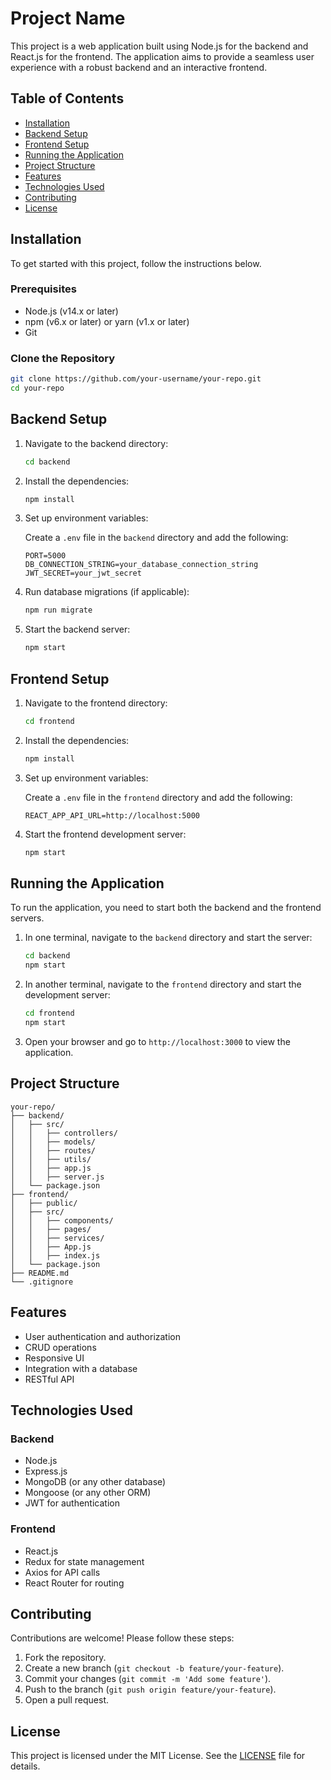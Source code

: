 # Project Name

This project is a web application built using Node.js for the backend and React.js for the frontend. The application aims to provide a seamless user experience with a robust backend and an interactive frontend.

## Table of Contents

- [Installation](#installation)
- [Backend Setup](#backend-setup)
- [Frontend Setup](#frontend-setup)
- [Running the Application](#running-the-application)
- [Project Structure](#project-structure)
- [Features](#features)
- [Technologies Used](#technologies-used)
- [Contributing](#contributing)
- [License](#license)

## Installation

To get started with this project, follow the instructions below.

### Prerequisites

- Node.js (v14.x or later)
- npm (v6.x or later) or yarn (v1.x or later)
- Git

### Clone the Repository

```bash
git clone https://github.com/your-username/your-repo.git
cd your-repo
```

## Backend Setup

1. Navigate to the backend directory:

   ```bash
   cd backend
   ```

2. Install the dependencies:

   ```bash
   npm install
   ```

3. Set up environment variables:

   Create a `.env` file in the `backend` directory and add the following:

   ```env
   PORT=5000
   DB_CONNECTION_STRING=your_database_connection_string
   JWT_SECRET=your_jwt_secret
   ```

4. Run database migrations (if applicable):

   ```bash
   npm run migrate
   ```

5. Start the backend server:

   ```bash
   npm start
   ```

## Frontend Setup

1. Navigate to the frontend directory:

   ```bash
   cd frontend
   ```

2. Install the dependencies:

   ```bash
   npm install
   ```

3. Set up environment variables:

   Create a `.env` file in the `frontend` directory and add the following:

   ```env
   REACT_APP_API_URL=http://localhost:5000
   ```

4. Start the frontend development server:

   ```bash
   npm start
   ```

## Running the Application

To run the application, you need to start both the backend and the frontend servers.

1. In one terminal, navigate to the `backend` directory and start the server:

   ```bash
   cd backend
   npm start
   ```

2. In another terminal, navigate to the `frontend` directory and start the development server:

   ```bash
   cd frontend
   npm start
   ```

3. Open your browser and go to `http://localhost:3000` to view the application.

## Project Structure

```
your-repo/
├── backend/
│   ├── src/
│   │   ├── controllers/
│   │   ├── models/
│   │   ├── routes/
│   │   ├── utils/
│   │   ├── app.js
│   │   ├── server.js
│   └── package.json
├── frontend/
│   ├── public/
│   ├── src/
│   │   ├── components/
│   │   ├── pages/
│   │   ├── services/
│   │   ├── App.js
│   │   ├── index.js
│   └── package.json
├── README.md
└── .gitignore
```

## Features

- User authentication and authorization
- CRUD operations
- Responsive UI
- Integration with a database
- RESTful API

## Technologies Used

### Backend

- Node.js
- Express.js
- MongoDB (or any other database)
- Mongoose (or any other ORM)
- JWT for authentication

### Frontend

- React.js
- Redux for state management
- Axios for API calls
- React Router for routing

## Contributing

Contributions are welcome! Please follow these steps:

1. Fork the repository.
2. Create a new branch (`git checkout -b feature/your-feature`).
3. Commit your changes (`git commit -m 'Add some feature'`).
4. Push to the branch (`git push origin feature/your-feature`).
5. Open a pull request.

## License

This project is licensed under the MIT License. See the [LICENSE](LICENSE) file for details.
